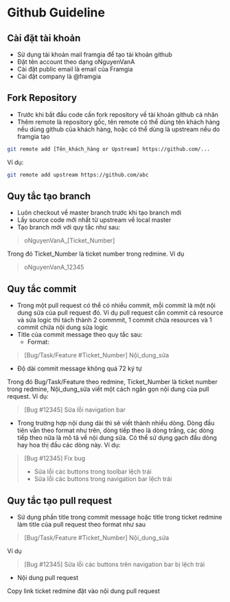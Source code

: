 # Github Guideline

## Cài đặt tài khoản

- Sử dụng tài khoản mail framgia để tạo tài khoản github
- Đặt tên account theo dạng oNguyenVanA
- Cài đặt public email là email của Framgia
- Cài đặt company là @framgia

## Fork Repository

- Trước khi bắt đầu code cần fork repository về tài khoản github cá nhân
- Thêm remote là repository gốc, tên remote có thể dùng tên khách hàng nếu dùng github của khách hàng, hoặc có thể dùng là upstream nếu do framgia tạo
```sh
git remote add [Tên_khách_hàng or Upstream] https://github.com/...
```
Ví dụ:
```sh
git remote add upstream https://github.com/abc
```

## Quy tắc tạo branch

- Luôn checkout về master branch trước khi tạo branch mới
- Lấy source code mới nhất từ upstream về local master
- Tạo branch mới với quy tắc như sau:
> oNguyenVanA_[Ticket_Number]

Trong đó Ticket_Number là ticket number trong redmine. Ví dụ
> oNguyenVanA_12345

## Quy tắc commit

- Trong một pull request có thể có nhiều commit, mỗi commit là một nội dung sửa của pull request đó. Ví dụ pull request cần commit cả resource và sửa logic thì tách thành 2 commmit, 1 commit chứa resources và 1 commit chứa nội dung sửa logic
- Title của commit message theo quy tắc sau:
  - Format: 
> [Bug/Task/Feature #Ticket_Number] Nội_dung_sửa
  - Độ dài commit message không quá 72 ký tự

  Trong đó Bug/Task/Feature theo redmine, Ticket_Number là ticket number trong redmine, Nội_dung_sửa viết một cách ngắn gọn nội dung của pull request. Ví dụ:
  > [Bug #12345] Sửa lỗi navigation bar
  - Trong trường hợp nội dung dài thì sẽ viết thành nhiều dòng. Dòng đầu tiên vẫn theo format như trên, dòng tiếp theo là dòng trắng, các dòng tiếp theo nữa là mô tả về nội dung sửa. Có thể sử dụng gạch đầu dòng hay hoa thị đầu các dòng này.
  Ví dụ:
> [Bug #12345] Fix bug
> 
> - Sửa lỗi các buttons trong toolbar lệch trái
> - Sửa lỗi các buttons trong navigation bar lệch trái

## Quy tắc tạo pull request

- Sử dụng phần title trong commit message hoặc title trong ticket redmine làm title của pull request theo format như sau
> [Bug/Task/Feature #Ticket_Number] Nội_dung_sửa

Ví dụ
> [Bug #12345] Sửa lỗi các buttons trên navigation bar bị lệch trái

- Nội dung pull request

Copy link ticket redmine đặt vào nội dung pull request

